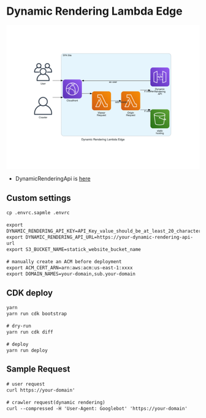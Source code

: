 # Dynamic Rendering Lambda Edge

![dynamic_rendering](https://github.com/hilotter/dynamic-rendering-lambda-edge/raw/master/doc/dynamic_rendering_lambda_edge.png)

- DynamicRenderingApi is [here](https://github.com/hilotter/dynamic-rendering-api)

## Custom settings

```
cp .envrc.sapmle .envrc

export DYNAMIC_RENDERING_API_KEY=API_Key_value_should_be_at_least_20_character
export DYNAMIC_RENDERING_API_URL=https://your-dynamic-rendering-api-url
export S3_BUCKET_NAME=statick_website_bucket_name

# manually create an ACM before deployment
export ACM_CERT_ARN=arn:aws:acm:us-east-1:xxxx
export DOMAIN_NAMES=your-domain,sub.your-domain
```

## CDK deploy

```
yarn
yarn run cdk bootstrap

# dry-run
yarn run cdk diff

# deploy
yarn run deploy
```

## Sample Request

```
# user request
curl https://your-domain'

# crawler request(dynamic rendering)
curl --compressed -H 'User-Agent: Googlebot' 'https://your-domain'
```
